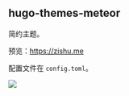 ## hugo-themes-meteor

简约主题。

预览：https://zishu.me

配置文件在 `config.toml`。

![](https://imgurl.zishu.me/2023/image_82fc48_.png)